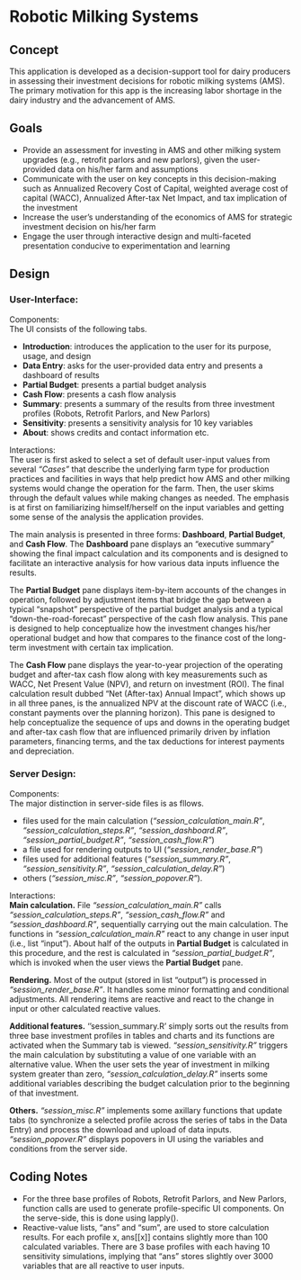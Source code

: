 # Robotic Milking Systems

## Concept 
This application is developed as a decision-support tool for dairy producers in assessing their investment decisions for robotic milking systems (AMS). The primary motivation for this app is the increasing labor shortage in the dairy industry and the advancement of AMS.    


## Goals
* Provide an assessment for investing in AMS and other milking system upgrades (e.g., retrofit parlors and new parlors), given the user-provided data on his/her farm and assumptions 
* Communicate with the user on key concepts in this decision-making such as Annualized Recovery Cost of Capital, weighted average cost of capital (WACC), Annualized After-tax Net Impact, and tax implication of the investment 
* Increase the user’s understanding of the economics of AMS for strategic investment decision on his/her farm 
* Engage the user through interactive design and multi-faceted presentation conducive to experimentation and learning     


## Design

### User-Interface: 

Components: <br>
The UI consists of the following tabs. 
* **Introduction**: introduces the application to the user for its purpose, usage, and design 
* **Data Entry**: asks for the user-provided data entry and presents a dashboard of results 
* **Partial Budget**: presents a partial budget analysis 
* **Cash Flow**: presents a cash flow analysis
* **Summary**: presents a summary of the results from three investment profiles (Robots, Retrofit Parlors, and New Parlors)
* **Sensitivity**: presents a sensitivity analysis for 10 key variables
* **About**: shows credits and contact information etc.

Interactions: <br>
 The user is first asked to select a set of default user-input values from several *“Cases”* that describe the underlying farm type for production practices and facilities in ways that help predict how AMS and other milking systems would change the operation for the farm.  Then, the user skims through the default values while making changes as needed. The emphasis is at first on familiarizing himself/herself on the input variables and getting some sense of the analysis the application provides.   

  The main analysis is presented in three forms: **Dashboard**, **Partial Budget**, and **Cash Flow**.  The **Dashboard** pane displays an “executive summary” showing the final impact calculation and its components and is designed to facilitate an interactive analysis for how various data inputs influence the results.  

  The **Partial Budget** pane displays item-by-item accounts of the changes in operation, followed by adjustment items that bridge the gap between a typical “snapshot” perspective of the partial budget analysis and a typical “down-the-road-forecast” perspective of the cash flow analysis. This pane is designed to help conceptualize how the investment changes his/her operational budget and how that compares to the finance cost of the long-term investment with certain tax implication.  

  The **Cash Flow** pane displays the year-to-year projection of the operating budget and after-tax cash flow along with key measurements such as WACC, Net Present Value (NPV), and return on investment (ROI).  The final calculation result dubbed “Net (After-tax) Annual Impact”, which shows up in all three panes, is the annualized NPV at the discount rate of WACC (i.e., constant payments over the planning horizon).  This pane is designed to help conceptualize the sequence of ups and downs in the operating budget and after-tax cash flow that are influenced primarily driven by inflation parameters, financing terms, and the tax deductions for interest payments and depreciation. 



### Server Design:

Components: <br>
The major distinction in server-side files is as fllows.
* files used for the main calculation (*“session_calculation_main.R”*, *“session_calculation_steps.R”*, *“session_dashboard.R”*, *“session_partial_budget.R”*, *“session_cash_flow.R”*)
* a file used for rendering outputs to UI (*“session_render_base.R”*)
* files used for additional features (*“session_summary.R”*, *“session_sensitivity.R”*, *“session_calculation_delay.R”*) 
* others (*“session_misc.R”*, *“session_popover.R”*).    

Interactions: <br>
**Main calculation.** File *“session_calculation_main.R”* calls *“session_calculation_steps.R”*, *“session_cash_flow.R”* and *“session_dashboard.R”*, sequentially carrying out the main calculation.  The functions in *“session_calculation_main.R”* react to any change in user input (i.e., list “input”).  About half of the outputs in **Partial Budget** is calculated in this procedure, and the rest is calculated in *“session_partial_budget.R”*, which is invoked when the user views the **Partial Budget** pane. 

**Rendering.** Most of the output (stored in list “output”) is processed in *“session_render_base.R”*. It handles some minor formatting and conditional adjustments.  All rendering items are reactive and react to the change in input or other calculated reactive values.   

**Additional features.** ‘’session_summary.R’ simply sorts out the results from three base investment profiles in tables and charts and its functions are activated when the Summary tab is viewed. *“session_sensitivity.R”* triggers the main calculation by substituting a value of one variable with an alternative value.  When the user sets the year of investment in milking system greater than zero, *“session_calculation_delay.R”* inserts some additional variables describing the budget calculation prior to the beginning of that investment. 

**Others.** *“session_misc.R”* implements some axillary functions that update tabs (to synchronize a selected profile across the series of tabs in the Data Entry) and process the download and upload of data inputs. *“session_popover.R”* displays popovers in UI using the variables and conditions from the server side.  
	 


## Coding Notes

* For the three base profiles of Robots, Retrofit Parlors, and New Parlors, function calls are used to generate profile-specific UI components. On the serve-side, this is done using lapply().  
* Reactive-value lists, “ans” and “sum”, are used to store calculation results. For each profile x, ans[[x]] contains slightly more than 100 calculated variables. There are 3 base profiles with each having 10 sensitivity simulations, implying that “ans” stores slightly over 3000 variables that are all reactive to user inputs.    





